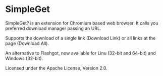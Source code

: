 SimpleGet
=========

SimpleGet? is an extension for Chromium based web browser. It calls you preferred download manager passing an URL.

Supports the download of a single link (Download Link) or all links at the page (Download All).

An alternative to Flashgot, now available for Linu (32-bit and 64-bit) and Windows (32-bit).

Licensed under the Apache License, Version 2.0.
